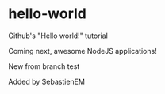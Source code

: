 # hello-world
Github's "Hello world!" tutorial

Coming next, awesome NodeJS applications!

New from branch test

Added by SebastienEM